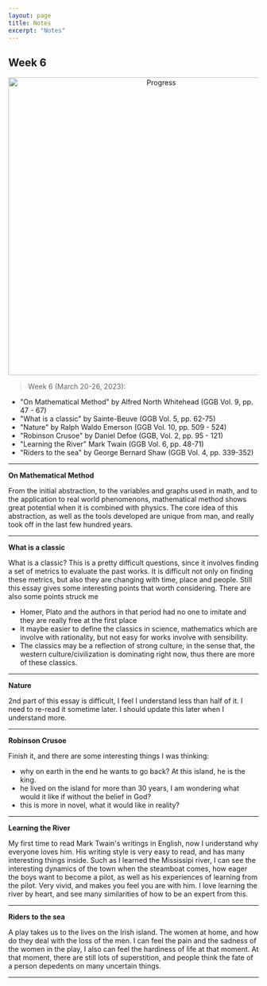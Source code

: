 ```yaml
---
layout: page
title: Notes
excerpt: "Notes"
---
```


## Week 6

<center><img src="https://github.com/qingkaikong/qingkaikong.github.io/raw/main/images/GGB_img/progress_week_6.jpg" alt="Progress" style="width: 600px;"/></center>

> Week 6 (March 20-26, 2023): 

* "On Mathematical Method" by Alfred North Whitehead (GGB Vol. 9, pp. 47 - 67)   
* "What is a classic" by Sainte-Beuve (GGB  Vol. 5, pp. 62-75)    
* "Nature" by Ralph Waldo Emerson (GGB Vol. 10, pp. 509 - 524)   
* "Robinson Crusoe" by Daniel Defoe (GGB, Vol. 2, pp. 95 - 121)
* "Learning the River" Mark Twain (GGB Vol. 6, pp. 48-71)  
* "Riders to the sea" by George Bernard Shaw (GGB Vol. 4, pp. 339-352)  


---

**On Mathematical Method**

From the initial abstraction, to the variables and graphs used in math, and to the application to real world phenomenons, mathematical method shows great potential when it is combined with physics. The core idea of this abstraction, as well as the tools developed are unique from man, and really took off in the last few hundred years.  

---

**What is a classic**

What is a classic? This is a pretty difficult questions, since it involves finding a set of metrics to evaluate the past works. It is difficult not only on finding these metrics, but also they are changing with time, place and people. Still this essay gives some interesting points that worth considering. There are also some points struck me

* Homer, Plato and the authors in that period had no one to imitate and they are really free at the first place  
* It maybe easier to define the classics in science, mathematics which are involve with rationality, but not easy for works involve with sensibility. 
* The classics may be a reflection of strong culture, in the sense that, the western culture/civilization is dominating right now, thus there are more of these classics. 

---

**Nature** 


2nd part of this essay is difficult, I feel I understand less than half of it. I need to re-read it sometime later. I should update this later when I understand more. 

---

**Robinson Crusoe**

Finish it, and there are some interesting things I was thinking:

* why on earth in the end he wants to go back? At this island, he is the king. 
* he lived on the island for more than 30 years, I am wondering what would it like if without the belief in God?
* this is more in novel, what it would like in reality? 
 

---

**Learning the River**

My first time to read Mark Twain's writings in English, now I understand why everyone loves him. His writing style is very easy to read, and has many interesting things inside. Such as I learned the Mississipi river, I can see the interesting dynamics of the town when the steamboat comes, how eager the boys want to become a pilot, as well as his experiences of learning from the pilot. Very vivid, and makes you feel you are with him. I love learning the river by heart, and see many similarities of how to be an expert from this. 


---

**Riders to the sea**

A play takes us to the lives on the Irish island. The women at home, and how do they deal with the loss of the men. I can feel the pain and the sadness of the women in the play, I also can feel the hardiness of life at that moment. At that moment, there are still lots of superstition, and people think the fate of a person depedents on many uncertain things. 

---